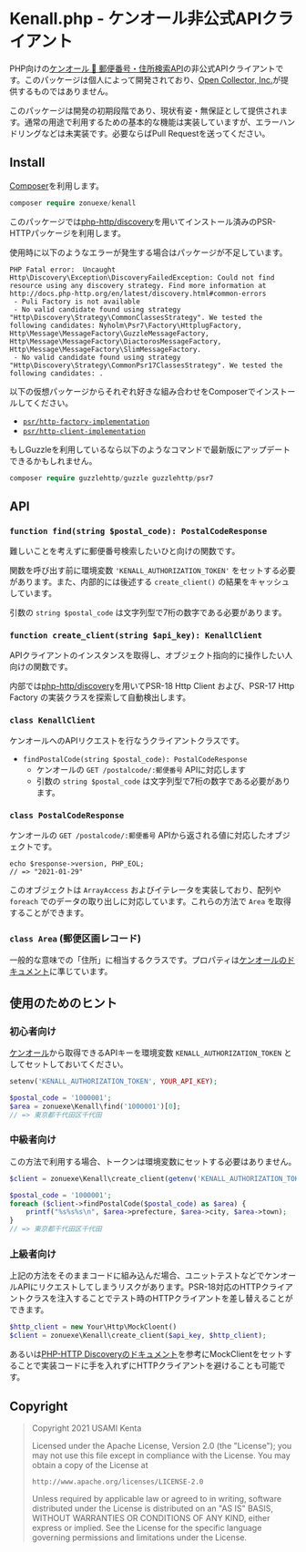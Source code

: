 # Kenall.php - ケンオール非公式APIクライアント

PHP向けの[ケンオール 📮 郵便番号・住所検索API](https://kenall.jp/)の非公式APIクライアントです。このパッケージは個人によって開発されており、[Open Collector, Inc.](https://opencollector.co.jp/)が提供するものではありません。

このパッケージは開発の初期段階であり、現状有姿・無保証として提供されます。通常の用途で利用するための基本的な機能は実装していますが、エラーハンドリングなどは未実装です。必要ならばPull Requestを送ってください。

## Install

[Composer](https://getcomposer.org/)を利用します。

```php
composer require zonuexe/kenall
```

このパッケージでは[php-http/discovery](https://github.com/php-http/discovery)を用いてインストール済みのPSR-HTTPパッケージを利用します。

使用時に以下のようなエラーが発生する場合はパッケージが不足しています。

```
PHP Fatal error:  Uncaught Http\Discovery\Exception\DiscoveryFailedException: Could not find resource using any discovery strategy. Find more information at http://docs.php-http.org/en/latest/discovery.html#common-errors
 - Puli Factory is not available
 - No valid candidate found using strategy "Http\Discovery\Strategy\CommonClassesStrategy". We tested the following candidates: Nyholm\Psr7\Factory\HttplugFactory, Http\Message\MessageFactory\GuzzleMessageFactory, Http\Message\MessageFactory\DiactorosMessageFactory, Http\Message\MessageFactory\SlimMessageFactory.
 - No valid candidate found using strategy "Http\Discovery\Strategy\CommonPsr17ClassesStrategy". We tested the following candidates: .
```

以下の仮想パッケージからそれぞれ好きな組み合わせをComposerでインストールしてください。

 * [`psr/http-factory-implementation`](https://packagist.org/providers/psr/http-factory-implementation)
 * [`psr/http-client-implementation`](https://packagist.org/providers/psr/http-client-implementation)

もしGuzzleを利用しているなら以下のようなコマンドで最新版にアップデートできるかもしれません。

```php
composer require guzzlehttp/guzzle guzzlehttp/psr7
```

## API

### `function find(string $postal_code): PostalCodeResponse`

難しいことを考えずに郵便番号検索したいひと向けの関数です。

関数を呼び出す前に環境変数 `'KENALL_AUTHORIZATION_TOKEN'` をセットする必要があります。また、内部的には後述する `create_client()` の結果をキャッシュしています。

引数の `string $postal_code` は文字列型で7桁の数字である必要があります。

### `function create_client(string $api_key): KenallClient`

APIクライアントのインスタンスを取得し、オブジェクト指向的に操作したい人向けの関数です。

内部では[php-http/discovery](https://github.com/php-http/discovery)を用いてPSR-18 Http Client および、PSR-17 Http Factory の実装クラスを探索して自動検出します。

### `class KenallClient`

ケンオールへのAPIリクエストを行なうクライアントクラスです。

 * `findPostalCode(string $postal_code): PostalCodeResponse`
   * ケンオールの `GET /postalcode/:郵便番号` APIに対応します
   * 引数の `string $postal_code` は文字列型で7桁の数字である必要があります。

### `class PostalCodeResponse`

ケンオールの `GET /postalcode/:郵便番号` APIから返される値に対応したオブジェクトです。

```
echo $response->version, PHP_EOL;
// => "2021-01-29"
```

このオブジェクトは `ArrayAccess` およびイテレータを実装しており、配列や `foreach` でのデータの取り出しに対応しています。これらの方法で `Area` を取得することができます。

### `class Area` (郵便区画レコード)

一般的な意味での「住所」に相当するクラスです。プロパティは[ケンオールのドキュメント](https://www.notion.so/API-47ab1a425d9e48aaad5b34b4f703c718)に準じています。

## 使用のためのヒント

### 初心者向け

[ケンオール](https://kenall.jp/home)から取得できるAPIキーを環境変数 `KENALL_AUTHORIZATION_TOKEN` としてセットしておいてください。

```php
setenv('KENALL_AUTHORIZATION_TOKEN', YOUR_API_KEY);

$postal_code = '1000001';
$area = zonuexe\Kenall\find('1000001')[0];
// => 東京都千代田区千代田
```

### 中級者向け


この方法で利用する場合、トークンは環境変数にセットする必要はありません。

```php
$client = zonuexe\Kenall\create_client(getenv('KENALL_AUTHORIZATION_TOKEN'));

$postal_code = '1000001';
foreach ($client->findPostalCode($postal_code) as $area) {
    printf("%s%s%s\n", $area->prefecture, $area->city, $area->town);
}
// => 東京都千代田区千代田
```

### 上級者向け

上記の方法をそのままコードに組み込んだ場合、ユニットテストなどでケンオールAPIにリクエストしてしまうリスクがあります。PSR-18対応のHTTPクライアントクラスを注入することでテスト時のHTTPクライアントを差し替えることができます。

```php
$http_client = new Your\Http\MockCloent()
$client = zonuexe\Kenall\create_client($api_key, $http_client);
```

あるいは[PHP-HTTP Discoveryのドキュメント](https://php-http.readthedocs.io/en/latest/discovery.html)を参考にMockClientをセットすることで実装コードに手を入れずにHTTPクライアントを避けることも可能です。

## Copyright

> Copyright 2021 USAMI Kenta
>
> Licensed under the Apache License, Version 2.0 (the "License");
> you may not use this file except in compliance with the License.
> You may obtain a copy of the License at
>
>     http://www.apache.org/licenses/LICENSE-2.0
>
> Unless required by applicable law or agreed to in writing, software
> distributed under the License is distributed on an "AS IS" BASIS,
> WITHOUT WARRANTIES OR CONDITIONS OF ANY KIND, either express or implied.
> See the License for the specific language governing permissions and
> limitations under the License.
